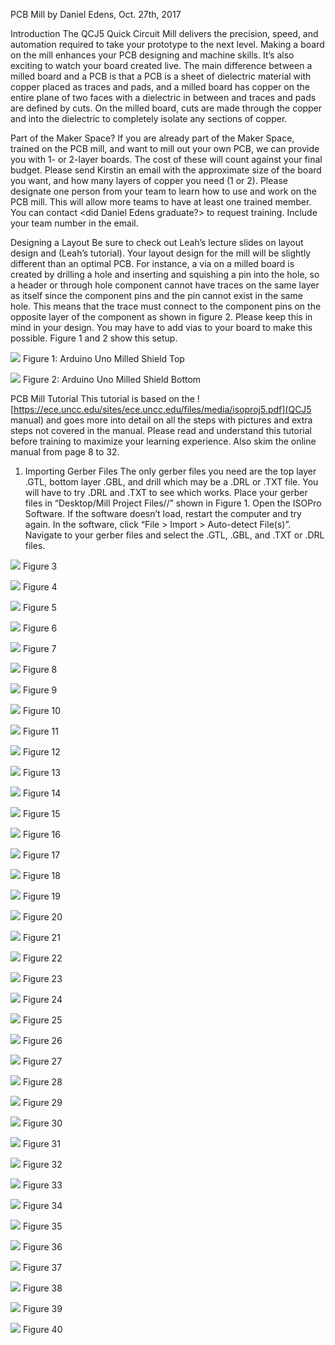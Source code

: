 PCB Mill
by Daniel Edens, Oct. 27th, 2017

Introduction
The QCJ5 Quick Circuit Mill delivers the precision, speed, and automation required to take your prototype to the next level. Making a board on the mill enhances your PCB designing and machine skills. It’s also exciting to watch your board created live. The main difference between a milled board and a PCB is that a PCB is a sheet of dielectric material with copper placed as traces and pads, and a milled board has copper on the entire plane of two faces with a dielectric in between and traces and pads are defined by cuts. On the milled board, cuts are made through the copper and into the dielectric to completely isolate any sections of copper.

Part of the Maker Space?
If you are already part of the Maker Space, trained on the PCB mill, and want to mill out your own PCB, we can provide you with 1- or 2-layer boards. The cost of these will count against your final budget. Please send Kirstin an email with the approximate size of the board you want, and how many layers of copper you need (1 or 2).
Please designate one person from your team to learn how to use and work on the PCB mill. This will allow more teams to have at least one trained member. You can contact <did Daniel Edens graduate?> to request training. Include your team number in the email.

Designing a Layout
Be sure to check out Leah’s lecture slides on layout design and (Leah’s tutorial). Your layout design for the mill will be slightly different than an optimal PCB. For instance, a via on a milled board is created by drilling a hole and inserting and squishing a pin into the hole, so a header or through hole component cannot have traces on the same layer as itself since the component pins and the pin cannot exist in the same hole. This means that the trace must connect to the component pins on the opposite layer of the component as shown in figure 2. Please keep this in mind in your design. You may have to add vias to your board to make this possible. Figure 1 and 2 show this setup.

![](./Images/UnoMilledPCBTop.JPG)
Figure 1: Arduino Uno Milled Shield Top

![](./Images/UnoMilledPCBBottom.JPG)
Figure 2: Arduino Uno Milled Shield Bottom

PCB Mill Tutorial
This tutorial is based on the ![https://ece.uncc.edu/sites/ece.uncc.edu/files/media/isoproj5.pdf](QCJ5 manual) and goes more into detail on all the steps with pictures and extra steps not covered in the manual. Please read and understand this tutorial before training to maximize your learning experience. Also skim the online manual from page 8 to 32.

1) Importing Gerber Files
The only gerber files you need are the top layer .GTL, bottom layer .GBL, and drill which may be a .DRL or .TXT file. You will have to try .DRL and .TXT to see which works.
Place your gerber files in “Desktop/Mill Project Files/<your net id folder>/<project name>” shown in Figure 1. Open the ISOPro Software. If the software doesn’t load, restart the computer and try again. In the software, click “File > Import > Auto-detect File(s)”. Navigate to your gerber files and select the .GTL, .GBL, and .TXT or .DRL files.

![](./Images/1.JPG)
Figure 3

![](./Images/2.JPG)
Figure 4

![](./Images/3.JPG)
Figure 5

![](./Images/4.JPG)
Figure 6

![](./Images/5.JPG)
Figure 7

![](./Images/6.JPG)
Figure 8

![](./Images/7.JPG)
Figure 9

![](./Images/8.JPG)
Figure 10

![](./Images/9.JPG)
Figure 11

![](./Images/10.JPG)
Figure 12

![](./Images/11.JPG)
Figure 13

![](./Images/12.JPG)
Figure 14

![](./Images/13.JPG)
Figure 15

![](./Images/14.JPG)
Figure 16

![](./Images/15.JPG)
Figure 17

![](./Images/16.JPG)
Figure 18

![](./Images/17.JPG)
Figure 19

![](./Images/18.JPG)
Figure 20

![](./Images/19.JPG)
Figure 21

![](./Images/20.JPG)
Figure 22

![](./Images/21.JPG)
Figure 23

![](./Images/22.JPG)
Figure 24

![](./Images/23.JPG)
Figure 25

![](./Images/24.JPG)
Figure 26

![](./Images/25.JPG)
Figure 27

![](./Images/26.JPG)
Figure 28

![](./Images/27.JPG)
Figure 29

![](./Images/28.JPG)
Figure 30

![](./Images/29.JPG)
Figure 31

![](./Images/30.JPG)
Figure 32

![](./Images/31.JPG)
Figure 33

![](./Images/32.JPG)
Figure 34

![](./Images/33.JPG)
Figure 35

![](./Images/34.JPG)
Figure 36

![](./Images/35.JPG)
Figure 37

![](./Images/36.JPG)
Figure 38

![](./Images/37.JPG)
Figure 39

![](./Images/38.JPG)
Figure 40
